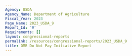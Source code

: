 ```yaml
---
Agency: USDA
Agency_Name: Department of Agriculture
Fiscal_Year: 2023
Page_Name: 2023_USDA_9
Report_Id: '9'
Requirements: []
layout: congressional-reports
permalink: /resources/congressional-reports/2023_USDA_9
title: OMB Do Not Pay Initiative Report
---
```


